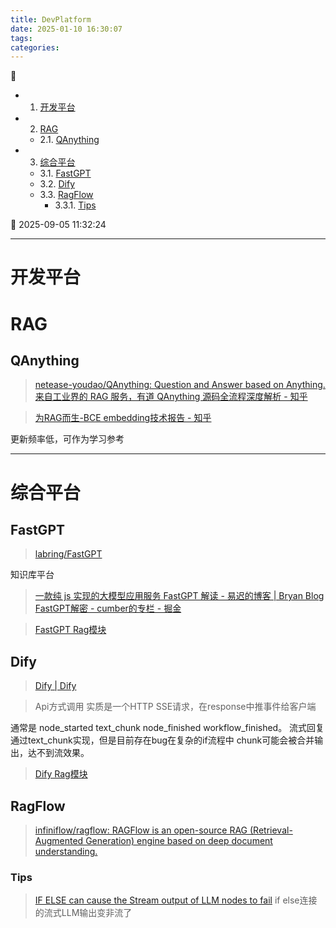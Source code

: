 ```yaml
---
title: DevPlatform
date: 2025-01-10 16:30:07
tags: 
categories: 
---
```


💠

- 1. [开发平台](#开发平台)
- 2. [RAG](#rag)
    - 2.1. [QAnything](#qanything)
- 3. [综合平台](#综合平台)
    - 3.1. [FastGPT](#fastgpt)
    - 3.2. [Dify](#dify)
    - 3.3. [RagFlow](#ragflow)
        - 3.3.1. [Tips](#tips)

💠 2025-09-05 11:32:24
****************************************
# 开发平台

# RAG

## QAnything
> [netease-youdao/QAnything: Question and Answer based on Anything.](https://github.com/netease-youdao/QAnything)  
> [来自工业界的 RAG 服务，有道 QAnything 源码全流程深度解析 - 知乎](https://zhuanlan.zhihu.com/p/697031773)  

> [为RAG而生-BCE embedding技术报告 - 知乎](https://zhuanlan.zhihu.com/p/681370855)  

更新频率低，可作为学习参考

************************

# 综合平台
## FastGPT
> [labring/FastGPT](https://github.com/labring/FastGPT)  

知识库平台

> [一款纯 js 实现的大模型应用服务 FastGPT 解读 - 易迟的博客 | Bryan Blog](https://hustyichi.github.io/2024/07/04/fastgpt/)  
> [FastGPT解密 - cumber的专栏 - 掘金](https://juejin.cn/column/7350107540326236169)  

> [FastGPT Rag模块](/Ai/Rag.md#fastgpt)  

## Dify
> [Dify | Dify](https://docs.dify.ai/zh-hans)  


> Api方式调用 实质是一个HTTP SSE请求，在response中推事件给客户端

通常是 node_started text_chunk node_finished workflow_finished。 流式回复通过text_chunk实现，但是目前存在bug在复杂的if流程中 chunk可能会被合并输出，达不到流效果。

> [Dify Rag模块](/Ai/Rag.md#dify)  
## RagFlow
> [infiniflow/ragflow: RAGFlow is an open-source RAG (Retrieval-Augmented Generation) engine based on deep document understanding.](https://github.com/infiniflow/ragflow?tab=readme-ov-file)  

### Tips
> [IF ELSE can cause the Stream output of LLM nodes to fail](https://github.com/langgenius/dify/issues/12068) if else连接的流式LLM输出变非流了  



